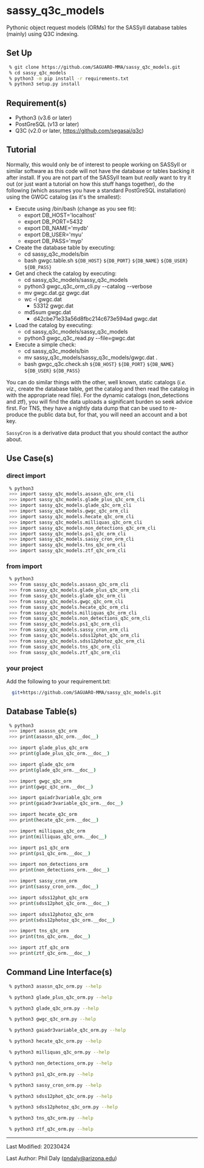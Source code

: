 # sassy_q3c_models

Pythonic object request models (ORMs) for the SASSyII database tables (mainly) using Q3C indexing.


## Set Up

```bash
 % git clone https://github.com/SAGUARO-MMA/sassy_q3c_models.git
 % cd sassy_q3c_models
 % python3 -m pip install -r requirements.txt
 % python3 setup.py install
```

## Requirement(s)

 - Python3 (v3.6 or later)
 - PostGreSQL (v13 or later)
 - Q3C (v2.0 or later, https://github.com/segasai/q3c)

## Tutorial

Normally, this would only be of interest to people working on SASSyII or similar software as this 
code will not have the database or tables backing it after install. If you are not part of the SASSyII 
team but *really* want to try it out (or just want a tutorial on how this stuff hangs 
together), do the following (which assumes you have a standard PostGreSQL installation) using the GWGC 
catalog (as it's the smallest):

 - Execute using /bin/bash (change as you see fit):
   - export DB_HOST='localhost'
   - export DB_PORT=5432
   - export DB_NAME='mydb'
   - export DB_USER='myu'
   - export DB_PASS='myp'
 - Create the database table by executing:
   - cd sassy_q3c_models/bin
   - bash gwgc.table.sh `${DB_HOST}` `${DB_PORT}` `${DB_NAME}` `${DB_USER}` `${DB_PASS}`
 - Get and check the catalog by executing:
   - cd sassy_q3c_models/sassy_q3c_models
   - python3 gwgc_q3c_orm_cli.py --catalog --verbose
   - mv gwgc.dat.gz gwgc.dat
   - wc -l gwgc.dat
     - 53312 gwgc.dat
   - md5sum gwgc.dat
     - d42cbe71e33a56d8fbc214c673e594ad gwgc.dat
 - Load the catalog by executing:
   - cd sassy_q3c_models/sassy_q3c_models
   - python3 gwgc_q3c_read.py --file=gwgc.dat
 - Execute a simple check:
   - cd sassy_q3c_models/bin
   - mv sassy_q3c_models/sassy_q3c_models/gwgc.dat .
   - bash gwgc_q3c.check.sh `${DB_HOST}` `${DB_PORT}` `${DB_NAME}` `${DB_USER}` `${DB_PASS}`

You can do similar things with the other, well known, static catalogs (*i.e. viz.,* create the database
table, get the catalog and then read the catalog in with the appropriate read file). For the dynamic catalogs 
(non_detections and ztf), you will find the data uploads a significant burden so seek advice first.
For TNS, they have a nightly data dump that can be used to re-produce the public data but, for that,
you will need an account and a bot key.

`SassyCron` is a derivative data product that you should contact the author about.

## Use Case(s)

### direct import
```bash 
 % python3
 >>> import sassy_q3c_models.assasn_q3c_orm_cli
 >>> import sassy_q3c_models.glade_plus_q3c_orm_cli
 >>> import sassy_q3c_models.glade_q3c_orm_cli
 >>> import sassy_q3c_models.gwgc_q3c_orm_cli
 >>> import sassy_q3c_models.hecate_q3c_orm_cli
 >>> import sassy_q3c_models.milliquas_q3c_orm_cli
 >>> import sassy_q3c_models.non_detections_q3c_orm_cli
 >>> import sassy_q3c_models.ps1_q3c_orm_cli
 >>> import sassy_q3c_models.sassy_cron_orm_cli
 >>> import sassy_q3c_models.tns_q3c_orm_cli
 >>> import sassy_q3c_models.ztf_q3c_orm_cli
```

### from import

```bash 
 % python3
 >>> from sassy_q3c_models.assasn_q3c_orm_cli
 >>> from sassy_q3c_models.glade_plus_q3c_orm_cli
 >>> from sassy_q3c_models.glade_q3c_orm_cli
 >>> from sassy_q3c_models.gwgc_q3c_orm_cli
 >>> from sassy_q3c_models.hecate_q3c_orm_cli
 >>> from sassy_q3c_models.milliquas_q3c_orm_cli
 >>> from sassy_q3c_models.non_detections_q3c_orm_cli
 >>> from sassy_q3c_models.ps1_q3c_orm_cli
 >>> from sassy_q3c_models.sassy_cron_orm_cli
 >>> from sassy_q3c_models.sdss12phot_q3c_orm_cli
 >>> from sassy_q3c_models.sdss12photoz_q3c_orm_cli
 >>> from sassy_q3c_models.tns_q3c_orm_cli
 >>> from sassy_q3c_models.ztf_q3c_orm_cli
```

### your project

Add the following to your requirement.txt:

```bash
  git+https://github.com/SAGUARO-MMA/sassy_q3c_models.git
```

## Database Table(s)

```bash
 % python3
 >>> import asassn_q3c_orm
 >>> print(asassn_q3c_orm.__doc__)

 >>> import glade_plus_q3c_orm
 >>> print(glade_plus_q3c_orm.__doc__)

 >>> import glade_q3c_orm
 >>> print(glade_q3c_orm.__doc__)

 >>> import gwgc_q3c_orm
 >>> print(gwgc_q3c_orm.__doc__)

 >>> import gaiadr3variable_q3c_orm
 >>> print(gaiadr3variable_q3c_orm.__doc__)

 >>> import hecate_q3c_orm
 >>> print(hecate_q3c_orm.__doc__)

 >>> import milliquas_q3c_orm
 >>> print(milliquas_q3c_orm.__doc__)

 >>> import ps1_q3c_orm
 >>> print(ps1_q3c_orm.__doc__)

 >>> import non_detections_orm
 >>> print(non_detections_orm.__doc__)

 >>> import sassy_cron_orm
 >>> print(sassy_cron_orm.__doc__)

 >>> import sdss12phot_q3c_orm
 >>> print(sdss12phot_q3c_orm.__doc__)

 >>> import sdss12photoz_q3c_orm
 >>> print(sdss12photoz_q3c_orm.__doc__)

 >>> import tns_q3c_orm
 >>> print(tns_q3c_orm.__doc__)

 >>> import ztf_q3c_orm
 >>> print(ztf_q3c_orm.__doc__)
```

## Command Line Interface(s)

```bash
 % python3 asassn_q3c_orm.py --help

 % python3 glade_plus_q3c_orm.py --help

 % python3 glade_q3c_orm.py --help

 % python3 gwgc_q3c_orm.py --help

 % python3 gaiadr3variable_q3c_orm.py --help

 % python3 hecate_q3c_orm.py --help

 % python3 milliquas_q3c_orm.py --help

 % python3 non_detections_orm.py --help

 % python3 ps1_q3c_orm.py --help

 % python3 sassy_cron_orm.py --help

 % python3 sdss12phot_q3c_orm.py --help

 % python3 sdss12photoz_q3c_orm.py --help

 % python3 tns_q3c_orm.py --help

 % python3 ztf_q3c_orm.py --help
```

--------------------------------------

Last Modified: 20230424

Last Author: Phil Daly (pndaly@arizona.edu)
